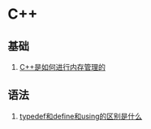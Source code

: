 # C++
## **基础**
1. [C++是如何进行内存管理的](./cpp八股/1.C++是如何进行内存管理的.md)

## **语法**
1. [typedef和define和using的区别是什么](./cpp八股/1.typedef和define和using的区别是什么.md)